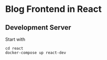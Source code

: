 # Blog Frontend in React

## Development Server

Start with 

```
cd react
docker-compose up react-dev
```